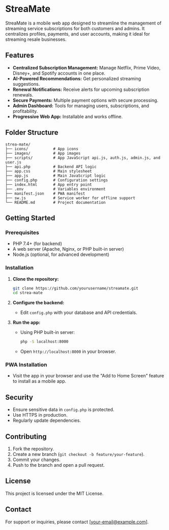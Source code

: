 # StreaMate

StreaMate is a mobile web app designed to streamline the management of streaming service subscriptions for both customers and admins. It centralizes profiles, payments, and user accounts, making it ideal for streaming resale businesses.

## Features

- **Centralized Subscription Management:** Manage Netflix, Prime Video, Disney+, and Spotify accounts in one place.
- **AI-Powered Recommendations:** Get personalized streaming suggestions.
- **Renewal Notifications:** Receive alerts for upcoming subscription renewals.
- **Secure Payments:** Multiple payment options with secure processing.
- **Admin Dashboard:** Tools for managing users, subscriptions, and profitability.
- **Progressive Web App:** Installable and works offline.

## Folder Structure

```
strea-mate/
├── icons/           # App icons
├── images/          # App images
├── scripts/         # App JavaScript api.js, auth.js, admin.js, and user.js
├── api.php          # Backend API logic
├── app.css          # Main stylesheet
├── app.js           # Main JavaScript logic
├── config.php       # Configuration settings
├── index.html       # App entry point
├── .env             # Variables environment
├── manifest.json    # PWA manifest
├── sw.js            # Service worker for offline support
└── README.md        # Project documentation
```

## Getting Started

### Prerequisites

- PHP 7.4+ (for backend)
- A web server (Apache, Nginx, or PHP built-in server)
- Node.js (optional, for advanced development)

### Installation

1. **Clone the repository:**
   ```sh
   git clone https://github.com/yourusername/streamate.git
   cd strea-mate
   ```

2. **Configure the backend:**
   - Edit `config.php` with your database and API credentials.

3. **Run the app:**
   - Using PHP built-in server:
     ```sh
     php -S localhost:8000
     ```
   - Open `http://localhost:8000` in your browser.

### PWA Installation

- Visit the app in your browser and use the "Add to Home Screen" feature to install as a mobile app.

## Security

- Ensure sensitive data in `config.php` is protected.
- Use HTTPS in production.
- Regularly update dependencies.

## Contributing

1. Fork the repository.
2. Create a new branch (`git checkout -b feature/your-feature`).
3. Commit your changes.
4. Push to the branch and open a pull request.

## License

This project is licensed under the MIT License.

## Contact

For support or inquiries, please contact [your-email@example.com].